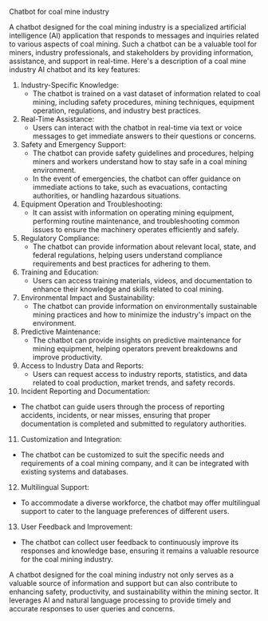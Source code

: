 Chatbot for coal mine industry

A chatbot designed for the coal mining industry is a specialized artificial intelligence (AI) application that responds to messages and inquiries related to various aspects of coal mining. Such a chatbot can be a valuable tool for miners, industry professionals, and stakeholders by providing information, assistance, and support in real-time. Here's a description of a coal mine industry AI chatbot and its key features:

1. Industry-Specific Knowledge:
   - The chatbot is trained on a vast dataset of information related to coal mining, including safety procedures, mining techniques, equipment operation, regulations, and industry best practices.
2. Real-Time Assistance:
   - Users can interact with the chatbot in real-time via text or voice messages to get immediate answers to their questions or concerns.
3. Safety and Emergency Support:
   - The chatbot can provide safety guidelines and procedures, helping miners and workers understand how to stay safe in a coal mining environment.
   - In the event of emergencies, the chatbot can offer guidance on immediate actions to take, such as evacuations, contacting authorities, or handling hazardous situations.
4. Equipment Operation and Troubleshooting:
   - It can assist with information on operating mining equipment, performing routine maintenance, and troubleshooting common issues to ensure the machinery operates efficiently and safely.
5. Regulatory Compliance:
   - The chatbot can provide information about relevant local, state, and federal regulations, helping users understand compliance requirements and best practices for adhering to them.
6. Training and Education:
   - Users can access training materials, videos, and documentation to enhance their knowledge and skills related to coal mining.
7. Environmental Impact and Sustainability:
   - The chatbot can provide information on environmentally sustainable mining practices and how to minimize the industry's impact on the environment.
8. Predictive Maintenance:
   - The chatbot can provide insights on predictive maintenance for mining equipment, helping operators prevent breakdowns and improve productivity.
9. Access to Industry Data and Reports:
   - Users can request access to industry reports, statistics, and data related to coal production, market trends, and safety records.
10. Incident Reporting and Documentation:
   - The chatbot can guide users through the process of reporting accidents, incidents, or near misses, ensuring that proper documentation is completed and submitted to regulatory authorities.
11. Customization and Integration:
   - The chatbot can be customized to suit the specific needs and requirements of a coal mining company, and it can be integrated with existing systems and databases.
12. Multilingual Support:
   - To accommodate a diverse workforce, the chatbot may offer multilingual support to cater to the language preferences of different users.
13. User Feedback and Improvement:
   - The chatbot can collect user feedback to continuously improve its responses and knowledge base, ensuring it remains a valuable resource for the coal mining industry.

A chatbot designed for the coal mining industry not only serves as a valuable source of information and support but can also contribute to enhancing safety, productivity, and sustainability within the mining sector. It leverages AI and natural language processing to provide timely and accurate responses to user queries and concerns.
